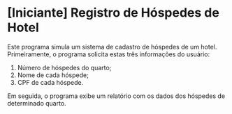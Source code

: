 # [Iniciante] Registro de Hóspedes de Hotel
Este programa simula um sistema de cadastro de hóspedes de um hotel. Primeiramente, o programa solicita estas três informações do usuário:

1. Número de hóspedes do quarto;
2. Nome de cada hóspede;
3. CPF de cada hóspede.

Em seguida, o programa exibe um relatório com os dados dos hóspedes de determinado quarto.
